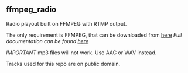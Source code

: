## ffmpeg_radio
Radio playout built on FFMPEG with RTMP output.

The only requirement is FFMPEG, that can be downloaded from [here](https://www.ffmpeg.org/download.html)
_Full documentation can be found [here](https://www.ffmpeg.org/ffmpeg.html)_

*IMPORTANT*
mp3 files will not work. Use AAC or WAV instead.

Tracks used for this repo are on public domain.